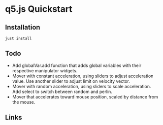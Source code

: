 # q5.js Quickstart

## Installation

    just install

## Todo

- Add globalVar.add function that adds global variables with their respective manipulator widgets.
- Mover with constant acceleration, using sliders to adjust acceleration value. Use another slider to adjust limit on velocity vector.
- Mover with random acceleration, using sliders to scale acceleration. Add select to switch between random and perlin.
- Mover that accelerates toward mouse position, scaled by distance from the mouse.

## Links
